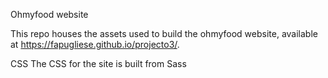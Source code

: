 Ohmyfood website

This repo houses the assets used to build the ohmyfood website, available at https://fapugliese.github.io/projecto3/.

CSS
The CSS for the site is built from Sass
